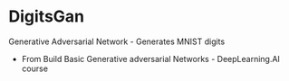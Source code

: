 # DigitsGan

Generative Adversarial Network - Generates MNIST digits


- From Build Basic Generative adversarial Networks - DeepLearning.AI course
